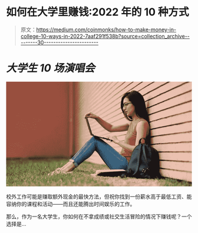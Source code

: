 # 如何在大学里赚钱:2022 年的 10 种方式

> 原文：<https://medium.com/coinmonks/how-to-make-money-in-college-10-ways-in-2022-7aaf291f538b?source=collection_archive---------30----------------------->

# ***大学生 10 场演唱会***

![](img/648bb934810be3261e74f22a3561cf9a.png)

校外工作可能是赚取额外现金的最快方法，但祝你找到一份薪水高于最低工资、能容纳你的课程和活动——而且还能腾出时间娱乐的工作。

那么，作为一名大学生，你如何在不拿成绩或社交生活冒险的情况下赚钱呢？一个选择是…